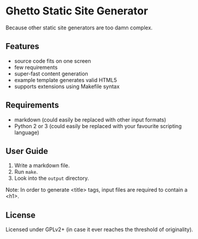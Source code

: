 # Ghetto Static Site Generator
Because other static site generators are too damn complex.

## Features
- source code fits on one screen
- few requirements
- super-fast content generation
- example template generates valid HTML5
- supports extensions using Makefile syntax

## Requirements
- markdown (could easily be replaced with other input formats)
- Python 2 or 3 (could easily be replaced with your favourite scripting language)


## User Guide
1. Write a markdown file.
2. Run `make`.
3. Look into the `output` directory.

Note: In order to generate &lt;title&gt; tags, input files are required to contain a &lt;h1&gt;.

## License
Licensed under GPLv2+ (in case it ever reaches the threshold of originality).
